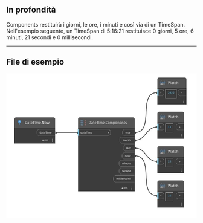 ## In profondità
Components restituirà i giorni, le ore, i minuti e così via di un TimeSpan. Nell'esempio seguente, un TimeSpan di 5:16:21 restituisce 0 giorni, 5 ore, 6 minuti, 21 secondi e 0 millisecondi.
___
## File di esempio

![Components](./DSCore.DateTime.Components_img.jpg)

